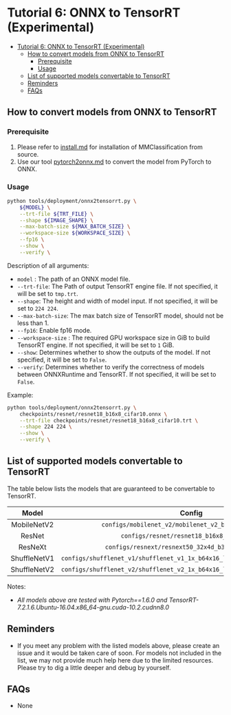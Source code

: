 # Tutorial 6: ONNX to TensorRT (Experimental)

<!-- TOC -->

- [Tutorial 6: ONNX to TensorRT (Experimental)](#tutorial-6-onnx-to-tensorrt-experimental)
  - [How to convert models from ONNX to TensorRT](#how-to-convert-models-from-onnx-to-tensorrt)
    - [Prerequisite](#prerequisite)
    - [Usage](#usage)
  - [List of supported models convertable to TensorRT](#list-of-supported-models-convertable-to-tensorrt)
  - [Reminders](#reminders)
  - [FAQs](#faqs)

<!-- TOC -->

## How to convert models from ONNX to TensorRT

### Prerequisite

1. Please refer to [install.md](https://mmclassification.readthedocs.io/en/latest/install.html#install-mmclassification) for installation of MMClassification from source.
2. Use our tool [pytorch2onnx.md](./pytorch2onnx.md) to convert the model from PyTorch to ONNX.

### Usage

```bash
python tools/deployment/onnx2tensorrt.py \
    ${MODEL} \
    --trt-file ${TRT_FILE} \
    --shape ${IMAGE_SHAPE} \
    --max-batch-size ${MAX_BATCH_SIZE} \
    --workspace-size ${WORKSPACE_SIZE} \
    --fp16 \
    --show \
    --verify \
```

Description of all arguments:

- `model` : The path of an ONNX model file.
- `--trt-file`: The Path of output TensorRT engine file. If not specified, it will be set to `tmp.trt`.
- `--shape`: The height and width of model input. If not specified, it will be set to `224 224`.
- `--max-batch-size`: The max batch size of TensorRT model, should not be less than 1.
- `--fp16`: Enable fp16 mode.
- `--workspace-size` : The required GPU workspace size in GiB to build TensorRT engine. If not specified, it will be set to `1` GiB.
- `--show`: Determines whether to show the outputs of the model. If not specified, it will be set to `False`.
- `--verify`: Determines whether to verify the correctness of models between ONNXRuntime and TensorRT. If not specified, it will be set to `False`.

Example:

```bash
python tools/deployment/onnx2tensorrt.py \
    checkpoints/resnet/resnet18_b16x8_cifar10.onnx \
    --trt-file checkpoints/resnet/resnet18_b16x8_cifar10.trt \
    --shape 224 224 \
    --show \
    --verify \
```

## List of supported models convertable to TensorRT

The table below lists the models that are guaranteed to be convertable to TensorRT.

|    Model     |                                    Config                                    | Status |
| :----------: | :--------------------------------------------------------------------------: | :----: |
| MobileNetV2  |            `configs/mobilenet_v2/mobilenet_v2_b32x8_imagenet.py`             |   Y    |
|    ResNet    |                  `configs/resnet/resnet18_b16x8_cifar10.py`                  |   Y    |
|   ResNeXt    |             `configs/resnext/resnext50_32x4d_b32x8_imagenet.py`              |   Y    |
| ShuffleNetV1 | `configs/shufflenet_v1/shufflenet_v1_1x_b64x16_linearlr_bn_nowd_imagenet.py` |   Y    |
| ShuffleNetV2 | `configs/shufflenet_v2/shufflenet_v2_1x_b64x16_linearlr_bn_nowd_imagenet.py` |   Y    |

Notes:

- *All models above are tested with Pytorch==1.6.0 and TensorRT-7.2.1.6.Ubuntu-16.04.x86_64-gnu.cuda-10.2.cudnn8.0*

## Reminders

- If you meet any problem with the listed models above, please create an issue and it would be taken care of soon. For models not included in the list, we may not provide much help here due to the limited resources. Please try to dig a little deeper and debug by yourself.

## FAQs

- None
